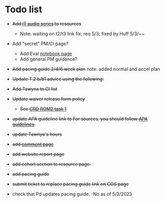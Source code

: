 # Todo list

- ~~Add [IT audio series](https://www.wgu.edu/online-it-degrees/it-audio-series.html) to resources~~
    - Note: waiting on t2/t3 link fix; req 5/3; fixed by Huff 5/3/~~

- Add "secret" PM/CI page?

    - Add Eval [notebook page](?) 
    - Add general PM guidance?

- ~~Add pacing guide 2/4/6 week plan~~ note: added normal and accel plan

- ~~Update T.2 b/b1 advice using the following:~~

    <!-- ~~In the *B & B.1: Review of Other Works* section, you are asked to:
    1. Review 4 resources (articles, blogs, case studies, white papers, videos, etc.).
    2. Summarize 4 resources ( simply tell your reader what's in the resource you reviewed, no need to offer an opinion or analyze it…simply summarize the content…. I recommend at least two paragraphs for each review).
    3. Cite Appropriately (APA Style)
    In the relation to artifact section, you should tell your reader how the information you reviewed & summarized expands the context of the problem you're solving or how it guides/influences the solution you're implementing.  These resources do not have to be a one-to-one match to your project. If you find an article on wood screws and you discern a way to relate it to your project; it will be an acceptable review.~~ -->

- ~~Add Tawyna to CI list~~
- ~~Update waiver release form policy~~

    - ~~See [CRD ROM2 task 1](https://westerngovernorsuniversity.sharepoint.com/sites/ITTeamcopy/_layouts/15/Doc.aspx?sourcedoc={30afd775-2ab8-4f28-9de9-aedc39c05ddb}&action=view&wd=target%28Capstones.one%7C1caaacc4-4f44-45fa-84ae-e3f672585a52%2FC769-ROM2%20Task%201%20Capstone%20Topic%20Approval%20and%20%7C30fb67cf-1c2d-46b4-9ac0-7c228b95e70c%2F%29&wdorigin=NavigationUrl)~~

- ~~update APA guideline link to For sources, you should follow [APA guidelines](https://cm.wgu.edu/t5/Writing-Center-Knowledge-Base/I-Need-Help-with-APA-Style/ta-p/33524).~~

- ~~update Tawnya's hours~~ 

- ~~add [comment page](https://jupyterbook.org/en/stable/interactive/comments/utterances.html)~~

- ~~add website report page~~

- ~~add cohort section to resource page.~~
- ~~add pacing guide~~ 
- ~~submit ticket to replace pacing guide link on COS page~~
- check that Pd updates pacing guide. -No as of 5/3/2023

```

